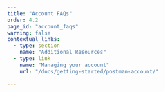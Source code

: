 ```yaml
---
title: "Account FAQs"
order: 4.2
page_id: "account_faqs"
warning: false
contextual_links:
  - type: section
    name: "Additional Resources"
  - type: link
    name: "Managing your account"
    url: "/docs/getting-started/postman-account/"

---
```


<!-- ### question -->

<!-- answer -->

